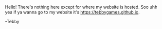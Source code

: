 Hello! There's nothing here except for where my website is hosted. Soo uhh yea if ya wanna go to my website it's https://tebbygames.github.io.

-Tebby
